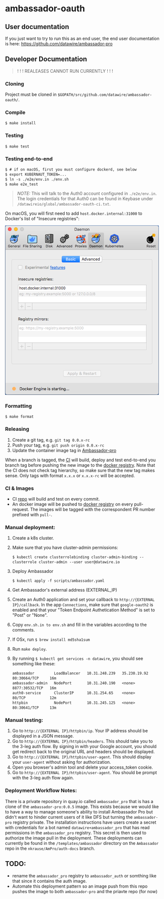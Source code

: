 # ambassador-oauth

## User documentation

If you just want to try to run this as an end user, the end user
documentation is here: https://github.com/datawire/ambassador-pro

## Developer Documentation

 > ! ! ! REALEASES CANNOT RUN CURRENTLY ! ! !

### Cloning

Project must be cloned in
`$GOPATH/src/github.com/datawire/ambassador-oauth/`.

### Compile

    $ make install

### Testing

    $ make test

### Testing end-to-end

    $ # if on macOS, first you must configure dockerd, see below
    $ export KUBERNAUT_TOKEN=...
    $ ln -s ./e2e/env.in ./env.sh
    $ make e2e_test

 > *NOTE:* This will talk to the Auth0 account configured in
 > `./e2e/env.in`.  The login credentials for that Auth0 can be found
 > in Keybase under `/datawireio/global/ambassador-oauth-ci.txt`.

On macOS, you will first need to add `host.docker.internal:31000` to
Docker's list of "Insecure registries":

![Docker for Mac "Preferences…" dialog to set the list of "Insecure registries"](README-macos-insecure-registries.png)

### Formatting

    $ make format

### Releasing

 1. Create a git tag, e.g. `git tag 0.0.x-rc`
 2. Push your tag, e.g. `git push origin 0.0.x-rc`
 3. Update the container image tag in
    [Ambassador-pro](https://github.com/datawire/ambassador-pro)

When a branch is tagged, the
[CI](https://travis-ci.com/datawire/ambassador-oauth) will build,
deploy and test end-to-end you branch tag before pushing the new image
to the [docker
registry](https://quay.io/repository/datawire/ambassador-pro?tab=tags). Note
that the CI does not check tag hierarchy, so make sure that the new
tag makes sense. Only tags with format `x.x.x` or `x.x.x-rc` will be
accepted.

### CI & Images

 * CI [repo](https://travis-ci.com/datawire/ambassador-oauth) will
   build and test on every commit.
 * An docker image will be pushed to [docker
   registry](https://quay.io/repository/datawire/ambassador-pro?tab=tags)
   on every pull-request. The images will be tagged with the
   correspondent PR number prefixed with `pull-`.

### Manual deployment:

 1. Create a k8s cluster.

 2. Make sure that you have cluster-admin permissions:

        $ kubectl create clusterrolebinding cluster-admin-binding --clusterrole cluster-admin --user user@datawire.io

 3. Deploy Ambassador

        $ kubectl apply -f scripts/ambassador.yaml

 4. Get Ambassador's external address (EXTERNAL_IP)
 5. Create an Auth0 application and set your callback to
    `http://{EXTERNAL IP}/callback`. In the app `Connections`, make
    sure that `google-oauth2` is enabled and that your "Token Endpoint
    Authetication Method" is set to "Post" or "None".
 6. Copy `env.sh.in to env.sh` and fill in the variables according to
    the comments.
 7. If OSx, run `$ brew install md5sha1sum`
 8. Run `make deploy`.
 9. By running `$ kubectl get services -n datawire`, you should see
    something like these:

        ambassador         LoadBalancer   10.31.248.239   35.230.19.92   80:30664/TCP     16m
        ambassador-admin   NodePort       10.31.240.190   <none>         8877:30532/TCP   16m
        auth0-service      ClusterIP      10.31.254.65    <none>         80/TCP           12m
        httpbin            NodePort       10.31.245.125   <none>         80:30641/TCP     13m

### Manual testing:

 1. Go to `http://{EXTERNAL IP}/httpbin/ip`. Your IP address should be
    displayed in a JSON message.
 2. Go to `http://{EXTERNAL IP}/httpbin/headers`. This should take you
    to the 3-leg auth flow. By signing in with your Google account,
    you should get redirect back to the original URL and headers
    should be displayed.
 3. Go to `http://{EXTERNAL IP}/httpbin/user-agent`. This should
    display your `user-agent` without asking for authorization.
 4. Open you browser's admin tool and delete your access_token cookie.
 5. Go to `http://{EXTERNAL IP}/httpbin/user-agent`. You should be
    prompt with the 3-leg auth flow again.

### Deployment Workflow Notes:

There is a private repository in quay.io called `ambassador_pro` that
is has a clone of the `ambassador-pro:0.0.5` image.  This exists
because we would like to have a way to manage someone's ability to
install Ambassador Pro but didn't want to hinder current users of it
like DFS but turning the `ambassador-pro` registry private.  The
installation instructions have users create a secret with credentials
for a bot named `datawire+ambassador_pro` that has read permissions in
the `ambassador_pro` registry. This secret is then used to authorize
the image pull in the deployment. These deployments can currently be
found in the `/templates/ambassador` directory on the `Ambassador`
repo in the `nkrause/AmPro/auth-docs` branch.

## TODO:

 - rename the `ambassador_pro` registry to `ambassador_auth` or
   somthing like that since it contains the auth image.
 - Automate this deployment pattern so an image push from this repo
   pushes the image to both `ambassador-pro` and the priavte repo (for
   now)

